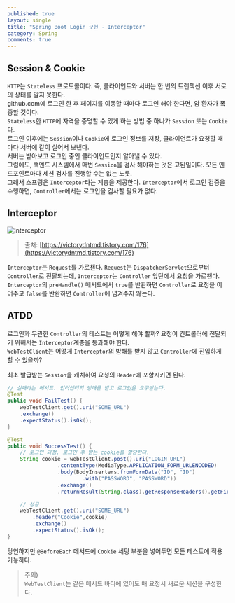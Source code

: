 ```yaml
---
published: true
layout: single
title: "Spring Boot Login 구현 - Interceptor"
category: Spring
comments: true
---
```


## Session & Cookie
`HTTP`는 `Stateless` 프로토콜이다. 즉, 클라이언트와 서버는 한 번의 트랜잭션 이후 서로의 상태를 알지 못한다.  
github.com에 로그인 한 후 페이지를 이동할 때마다 로그인 해야 한다면, 암 환자가 폭증할 것이다.  
`Stateless`한 `HTTP`에 자격을 증명할 수 있게 하는 방법 중 하나가 `Session` 또는 `Cookie`다.  
로그인 이후에는 `Session`이나 `Cookie`에 로그인 정보를 저장, 클라이언트가 요청할 때마다 서버에 같이 실어서 보낸다.  
서버는 받아보고 로그인 중인 클라이언트인지 알아낼 수 있다.  
그럼에도, 백엔드 시스템에서 매번 `Session`을 검사 해야하는 것은 고된일이다. 모든 엔드포인트마다 세션 검사를 진행할 수는 없는 노릇.  
그래서 스프링은 `Interceptor`라는 계층을 제공한다. `Interceptor`에서 로그인 검증을 수행하면, `Controller`에서는 로그인을 검사할 필요가 없다.  

## Interceptor
![interceptor](https://img1.daumcdn.net/thumb/R1280x0/?scode=mtistory2&fname=http%3A%2F%2Fcfile10.uf.tistory.com%2Fimage%2F992590395ABF406F180F86)
> 출처: [https://victorydntmd.tistory.com/176](https://victorydntmd.tistory.com/176)

`Interceptor`는 `Request`를 가로챈다. `Request`는 `DispatcherServlet`으로부터 `Controller`로 전달되는데, `Interceptor`는 `Controller` 앞단에서 요청을 가로챈다.  
`Interceptor`의 `preHandle()` 메서드에서 `true`를 반환하면 `Controller`로 요청을 이어주고 `false`를 반환하면 `Controller`에 넘겨주지 않는다.  

## ATDD
로그인과 무관한 `Controller`의 테스트는 어떻게 해야 할까? 요청이 컨트롤러에 전달되기 위해서는 `Interceptor`계층을 통과해야 한다.  
`WebTestClient`는 어떻게 `Interceptor`의 방해를 받지 않고 `Controller`에 진입하게 할 수 있을까?

최초 발급받는 `Session`을 캐치하여 요청의 `Header`에 포함시키면 된다.  

```java
// 실패하는 메서드. 인터셉터의 방해를 받고 로그인을 요구받는다.
@Test
public void FailTest() {
    webTestClient.get().uri("SOME_URL")
    .exchange()
    .expectStatus().isOk();
}

@Test
public void SuccessTest() {
    // 로그인 과정. 로그인 후 받는 cookie를 할당한다.
    String cookie = webTestClient.post().uri("LOGIN_URL")
                .contentType(MediaType.APPLICATION_FORM_URLENCODED)
                .body(BodyInserters.fromFormData("ID", "ID")
                        .with("PASSWORD", "PASSWORD"))
                .exchange()
                .returnResult(String.class).getResponseHeaders().getFirst("Set-Cookie");

    // 성공
    webTestClient.get().uri("SOME_URL")
        .header("Cookie",cookie)
        .exchange()
        .expectStatus().isOk();
}
```

당연하지만 `@BeforeEach` 메서드에 `Cookie` 세팅 부분을 넣어두면 모든 테스트에 적용 가능하다.

> 주의)  
> `WebTestClient`는 같은 메서드 바디에 있어도 매 요청시 새로운 세션을 구성한다.
